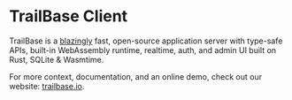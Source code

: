 # TrailBase Client

TrailBase is a [blazingly](https://trailbase.io/reference/benchmarks/) fast,
open-source application server with type-safe APIs, built-in WebAssembly runtime,
realtime, auth, and admin UI built on Rust, SQLite & Wasmtime.

For more context, documentation, and an online demo, check out our website:
[trailbase.io](https://trailbase.io).
